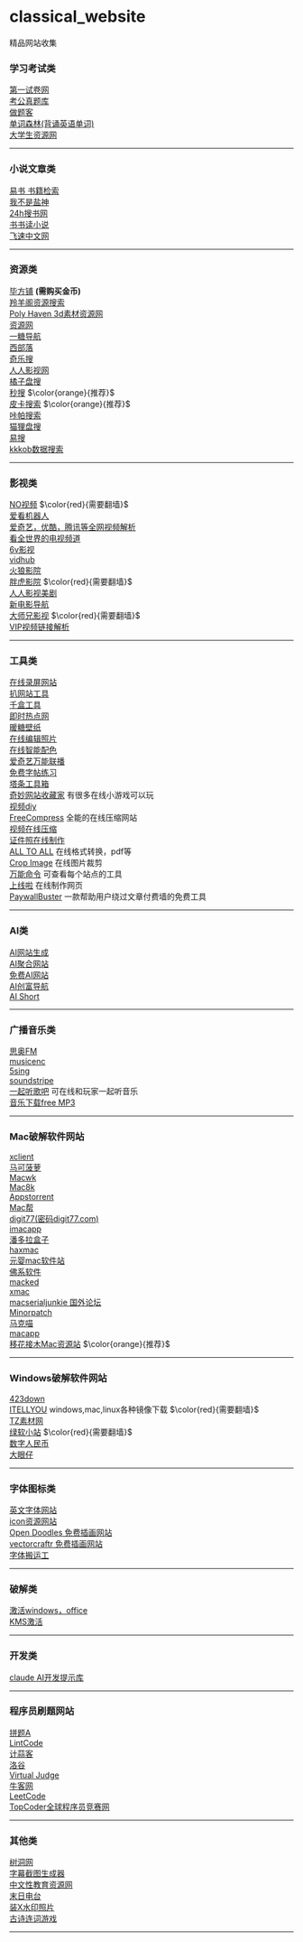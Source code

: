 # classical_website
精品网站收集


### 学习考试类
  
[第一试卷网](https://www.shijuan1.com/)<br>
[考公真题库](https://www.gkzenti.cn)<br>
[做题客](https://www.zuotike.com/)<br>
[单词森林(背诵英语单词)](https://wordforest.cn)<br>
[大学生资源网](https://www.dxzy163.com/) <br>

---

### 小说文章类
  
[易书 书籍检索](https://search.yibook.org/) <br>
[我不是盐神](https://onehu.xyz/)<br>
[24h搜书网](https://24hbook.com/) <br>
[书书读小说](https://www.shushudu.com/)<br>
[飞速中文网](https://m.feibzw.com)<br>

---

### 资源类

[毕方铺](https://www.iizhi.cn) **(需购买金币)** <br>
[羚羊阁资源搜索](https://files.ptger.cn/)<br>
[Poly Haven  3d素材资源网](https://polyhaven.com/zh)<br>
[资源网](https://heeee.com/)<br>
[一糖导航](https://iitang.com/#google_vignette)<br>
[西部落](https://www.xibuluo.com/)<br>
[奇乐搜](https://www.qileso.com/)<br>
[人人影视网](https://www.rrdynb.com/index.html)<br>
[橘子盘搜](https://www.nmme.xyz/)<br>
[秒搜](https://miaosou.fun/) $\color{orange}{推荐}$<br>
[皮卡搜索](https://www.pikaso.top/) $\color{orange}{推荐}$<br>
[咔帕搜索](https://www.cuppaso.com/)<br>
[猫狸盘搜](https://www.alipansou.com/)<br>
[易搜](https://yiso.work/)<br>
[kkkob数据搜索](http://www.kkkob.com/app/index.html)<br>

---


### 影视类

[NO视频](https://www.novipnoad.net) $\color{red}{需要翻墙}$ <br>
[爱看机器人](https://v.ikanbot.com/) <br>
[爱奇艺，优酷，腾讯等全网视频解析](https://vip.superso.top/)<br>
[看全世界的电视频道](https://www.cxtvlive.com)<br>
[6v影视](https://www.xb6v.com)<br>
[vidhub](https://vidhub1.cc)<br>
[火狼影院](https://www.huolang.pro)<br>
[胖虎影院](https://panghu.lol)  $\color{red}{需要翻墙}$ <br>
[人人影视美剧](https://yyets.com) <br>
[新电影导航](https://www.xdy.me/) <br>
[大师兄影视](https://dsxys.pro/) $\color{red}{需要翻墙}$ <br>
[VIP视频链接解析](https://vip.superso.top/) <br>

---


### 工具类
  
[在线录屏网站](https://gemoo.com/tools/online-recorder/)<br>
[扒网站工具](http://www.templatespider.zvo.cn)<br>
[千盒工具](https://1000tool.com/)<br>
[即时热点网](https://nowhots.com)<br>
[暖糖壁纸](https://www.nuantang.net)<br>
[在线编辑照片](https://shoteasy.fun/zh-CN/)<br>
[在线智能配色](https://www.realtimecolors.com)<br>
[爱奇艺万能联播](http://static-s.iqiyi.com/wnbf/get.html)<br>
[免费字帖练习](https://paper.z2h.cn/)<br>
[塔条工具箱](https://www.tatiao.com/)<br>
[奇妙网站收藏家](https://fuun.fun)  有很多在线小游戏可以玩 <br>
[视频diy](https://www.spdiy.com/)<br>
[FreeCompress](https://freecompress.com/zh-cn) 全能的在线压缩网站 <br>
[视频在线压缩](https://tools.rotato.app/compress)<br>
[证件照在线制作](https://swanhub.co/ZeYiLin/HivisionIDPhotos/demo)<br>
[ALL TO ALL](https://www.alltoall.net) 在线格式转换，pdf等 <br>
[Crop Image](https://cropimage.co/) 在线图片裁剪 <br>
[万能命令](https://wannengrun.org/zh/) 可查看每个站点的工具 <br>
[上线啦](http://www.sxl.cn/s#/) 在线制作网页 <br>
[PaywallBuster](https://paywallbuster.com) 一款帮助用户绕过文章付费墙的免费工具<br>

---

### AI类

[AI网站生成](https://butternut.ai/)<br>
[AI聚合网站](https://www.toolify.ai/zh/category)<br>
[免费AI网站](https://freeaihunter.com)<br>
[AI创富导航](https://ai.itzb.net/)<br>
[AI Short](https://www.aishort.top) <br>

---


### 广播音乐类

[思奥FM](https://sao.fm)<br>
[musicenc](https://www.musicenc.com/)<br>
[5sing](https://5sing.kugou.com/index.html)<br>
[soundstripe](https://www.soundstripe.com/)<br>
[一起听歌吧](https://music.alang.run/#/)  可在线和玩家一起听音乐 <br>
[音乐下载free MP3](https://freemp3cn.com/) <br>

---


### Mac破解软件网站

[xclient](https://xclient.info)<br>
[马可菠萝](https://www.macbl.com)<br>
[Macwk](https://macwk.cn)<br>
[Mac8k](https://www.mac8k.com)<br>
[Appstorrent](https://appstorrent.ru)<br>
[Mac帮](https://macbang.net)<br>
[digit77(密码digit77.com)](https://www.digit77.com)<br>
[imacapp](https://www.imacapp.cn)<br>
[潘多拉盒子](https://www.inpandora.com)<br>
[haxmac](https://haxmac.cc)<br>
[元婴mac软件站](https://maczz.net)<br>
[佛系软件](https://foxirj.com/)<br>
[macked](https://macked.app/)<br>
[xmac](https://xmac.app/)<br>
[macserialjunkie 国外论坛](https://www.macserialjunkie.com/forum/viewforum.php?f=9)<br>
[Minorpatch](https://www.minorpatch.com/)<br>
[马克喵](https://www.macat.vip/)<br>
[macapp](https://macapp.org.cn/)<br>
[移花接木Mac资源站](https://www.mac-gm.com/) $\color{orange}{推荐}$<br>

---

### Windows破解软件网站

[423down](https://www.423down.com/)  <br>
[ITELLYOU](https://next.itellyou.cn) windows,mac,linux各种镜像下载  $\color{red}{需要翻墙}$  <br>
[TZ素材网](https://www.tzsucai.com/soft.html) <br>
[绿软小站](https://www.gndown.com/) $\color{red}{需要翻墙}$ <br>
[数字人民币](https://itrmb.com/) <br>
[大眼仔](https://www.dayanzai.me/)<br>

---

### 字体图标类

[英文字体网站](https://www.fontshare.com/?categories=Serif)<br>
[icon资源网站](https://yesicon.app/)<br>
[Open Doodles 免费插画网站](https://opendoodles.com/)<br>
[vectorcraftr 免费插画网站](https://vectorcraftr.com/)<br>
[字体搬运工](https://font.sucai999.com/)<br>

---

### 破解类

[激活windows，office](https://github.com/massgravel/Microsoft-Activation-Scripts)<br>
[KMS激活](https://kms.cx/)<br>

---

### 开发类

[claude  AI开发提示库](https://docs.anthropic.com/zh-CN/docs/intro-to-claude)<br>

---

### 程序员刷题网站

[拼题A](https://pintia.cn)<br>
[LintCode](https://www.lintcode.com)<br>
[计蒜客](https://www.jisuanke.com)<br>
[洛谷](https://www.luogu.com.cn)<br>
[Virtual Judge](http://vjudge.net)<br>
[牛客网](https://www.nowcoder.com/exam/company)<br>
[LeetCode](https://leetcode.cn)<br>
[TopCoder全球程序员竞赛网](https://www.topcoder.com)<br>

---

### 其他类

[树洞网](https://dashudong.com/)<br>
[字幕截图生成器](https://fake-screenshot-tau.vercel.app/)<br>
[中文性教育资源网](https://res.knowsex.org/)<br>
[末日电台](https://frequency2156.com/)<br>
[装X水印照片](https://picseal.zhiweio.me/)<br>
[古诗连词游戏](https://poetrystrands.com/zh)<br>

---
